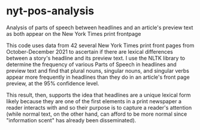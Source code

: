 # nyt-pos-analysis
Analysis of parts of speech between headlines and an article's preview text as both appear on the New York Times print frontpage

This code uses data from 42 several New York Times print front pages from October-December 2021 to ascertain if there are lexical differences between a story's headline and its preview text. I use the NLTK library to determine the frequency of various Parts of Speech in headlines and preview text and find that plural nouns, singular nouns, and singular verbs appear more frequently in headlines than they do in an article's front page preview, at the 95% confidence level.

This result, then, supports the idea that headlines are a unique lexical form likely because they are one of the first elements in a print newspaper a reader interacts with and so their purpose is to capture a reader's attention (while normal text, on the other hand, can afford to be more normal since "information scent" has already been disseminated).
